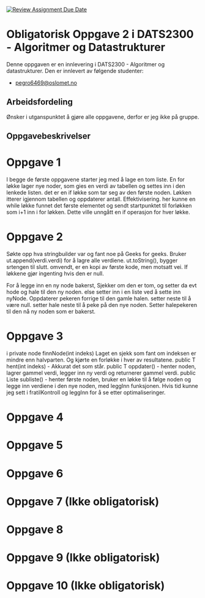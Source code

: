 [![Review Assignment Due Date](https://classroom.github.com/assets/deadline-readme-button-22041afd0340ce965d47ae6ef1cefeee28c7c493a6346c4f15d667ab976d596c.svg)](https://classroom.github.com/a/FVZ-bAxQ)
# Obligatorisk Oppgave 2 i DATS2300 - Algoritmer og Datastrukturer

Denne oppgaven er en innlevering i DATS2300 - Algoritmer og datastrukturer. Den er innlevert av følgende studenter:
* pegro6469@oslomet.no


## Arbeidsfordeling
Ønsker i utganspunktet å gjøre alle oppgavene, derfor er jeg ikke på gruppe.

## Oppgavebeskrivelser

# Oppgave 1
I begge de første oppgavene starter jeg med å lage en tom liste. En for løkke lager nye noder, som gies en verdi av tabellen og settes inn i den lenkede listen. det er en if løkke som tar seg av den første noden. Løkken itterer igjennom tabellen og oppdaterer antall. Effektivisering. her kunne en while løkke funnet det første elementet og sendt startpunktet til forløkken som i+1 inn i for løkken. Dette ville unngått en if operasjon for hver løkke.

# Oppgave 2
Søkte opp hva stringbuilder var og fant noe på Geeks for geeks. Bruker ut.append(verdi.verdi) for å lagre alle verdiene. ut.toString(), bygger srtengen til slutt. omvendt, er en kopi av første kode, men motsatt vei. If løkkene gjør ingenting hvis den er null. 

For å legge inn en ny node bakerst, Sjekker om den er tom, og setter da evt hode og hale til den ny noden. else setter inn i en liste ved å sette inn nyNode. Oppdaterer pekeren forrige til den gamle halen. setter neste til å være null. setter hale neste til å peke på den nye noden. Setter halepekeren til den nå ny noden som er bakerst.  

# Oppgave 3
i private node<T> finnNode(int indeks) Laget en sjekk som fant om indeksen er mindre enn halvparten. Og kjørte en forløkke i hver av resultatene.
public T hent(int indeks) - Akkurat det som står.
public T oppdater() - henter noden, lagrer gammel verdi, legger inn ny verdi og returnerer gammel verdi.
public Liste<T> subliste() - henter første noden, bruker en løkke til å følge noden og legge inn verdiene i den nye noden, med leggInn funksjonen. Hvis tid kunne jeg sett i fratilKontroll og leggInn for å se etter optimaliseringer.

# Oppgave 4


# Oppgave 5

# Oppgave 6

# Oppgave 7  (Ikke obligatorisk)

# Oppgave 8

# Oppgave 9  (Ikke obligatorisk)

# Oppgave 10 (Ikke obligatorisk)